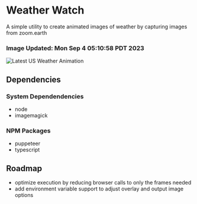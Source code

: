 # Weather Watch

A simple utility to create animated images of weather by capturing images from zoom.earth

### Image Updated: Mon Sep  4 05:10:58 PDT 2023

![Latest US Weather Animation](animations/2023-09-04.webp)

## Dependencies
### System Dependendencies
* node
* imagemagick
### NPM Packages
* puppeteer
* typescript

## Roadmap
* optimize execution by reducing browser calls to only the frames needed
* add environment variable support to adjust overlay and output image options
